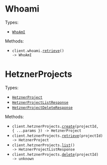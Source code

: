 # Whoami

Types:

- <code><a href="./src/resources/whoami.ts">WhoAmI</a></code>

Methods:

- <code title="get /whoami">client.whoami.<a href="./src/resources/whoami.ts">retrieve</a>() -> WhoAmI</code>

# HetznerProjects

Types:

- <code><a href="./src/resources/hetzner-projects.ts">HetznerProject</a></code>
- <code><a href="./src/resources/hetzner-projects.ts">HetznerProjectListResponse</a></code>
- <code><a href="./src/resources/hetzner-projects.ts">HetznerProjectDeleteResponse</a></code>

Methods:

- <code title="put /hetzner/projects/{projectId}">client.hetznerProjects.<a href="./src/resources/hetzner-projects.ts">create</a>(projectId, { ...params }) -> HetznerProject</code>
- <code title="get /hetzner/projects/{projectId}">client.hetznerProjects.<a href="./src/resources/hetzner-projects.ts">retrieve</a>(projectId) -> HetznerProject</code>
- <code title="get /hetzner/projects">client.hetznerProjects.<a href="./src/resources/hetzner-projects.ts">list</a>() -> HetznerProjectListResponse</code>
- <code title="delete /hetzner/projects/{projectId}">client.hetznerProjects.<a href="./src/resources/hetzner-projects.ts">delete</a>(projectId) -> unknown</code>
